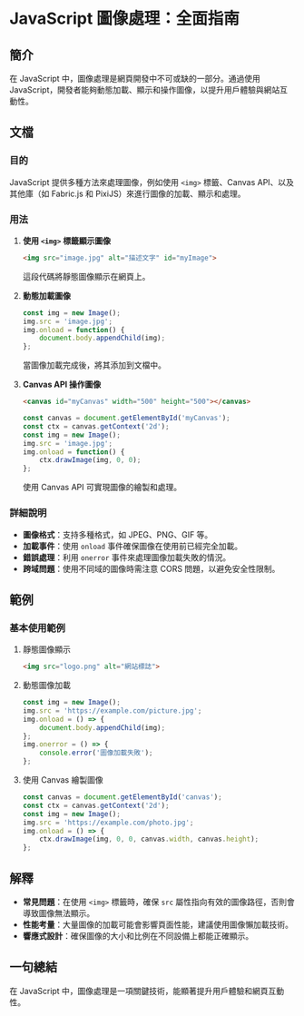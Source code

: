 <!--
Meta Description: # JavaScript 圖像處理：全面指南 ## 簡介 在 JavaScript 中，圖像處理是網頁開發中不可或缺的一部分。通過使用 JavaScript，開發者能夠動態加載、顯示和操作圖像，以提升用戶體驗與網站互動性。 ## 文檔 ### 目的 JavaScript 提供多種方法來處理圖像，例如...
Meta Keywords: img, canvas, javascript, const, src
-->

# JavaScript 圖像處理：全面指南

## 簡介
在 JavaScript 中，圖像處理是網頁開發中不可或缺的一部分。通過使用 JavaScript，開發者能夠動態加載、顯示和操作圖像，以提升用戶體驗與網站互動性。

## 文檔
### 目的
JavaScript 提供多種方法來處理圖像，例如使用 `<img>` 標籤、Canvas API、以及其他庫（如 Fabric.js 和 PixiJS）來進行圖像的加載、顯示和處理。

### 用法
1. **使用 `<img>` 標籤顯示圖像**
   ```html
   <img src="image.jpg" alt="描述文字" id="myImage">
   ```
   這段代碼將靜態圖像顯示在網頁上。

2. **動態加載圖像**
   ```javascript
   const img = new Image();
   img.src = 'image.jpg';
   img.onload = function() {
       document.body.appendChild(img);
   };
   ```
   當圖像加載完成後，將其添加到文檔中。

3. **Canvas API 操作圖像**
   ```html
   <canvas id="myCanvas" width="500" height="500"></canvas>
   ```
   ```javascript
   const canvas = document.getElementById('myCanvas');
   const ctx = canvas.getContext('2d');
   const img = new Image();
   img.src = 'image.jpg';
   img.onload = function() {
       ctx.drawImage(img, 0, 0);
   };
   ```
   使用 Canvas API 可實現圖像的繪製和處理。

### 詳細說明
- **圖像格式**：支持多種格式，如 JPEG、PNG、GIF 等。
- **加載事件**：使用 `onload` 事件確保圖像在使用前已經完全加載。
- **錯誤處理**：利用 `onerror` 事件來處理圖像加載失敗的情況。
- **跨域問題**：使用不同域的圖像時需注意 CORS 問題，以避免安全性限制。

## 範例
### 基本使用範例
1. 靜態圖像顯示
   ```html
   <img src="logo.png" alt="網站標誌">
   ```

2. 動態圖像加載
   ```javascript
   const img = new Image();
   img.src = 'https://example.com/picture.jpg';
   img.onload = () => {
       document.body.appendChild(img);
   };
   img.onerror = () => {
       console.error('圖像加載失敗');
   };
   ```

3. 使用 Canvas 繪製圖像
   ```javascript
   const canvas = document.getElementById('canvas');
   const ctx = canvas.getContext('2d');
   const img = new Image();
   img.src = 'https://example.com/photo.jpg';
   img.onload = () => {
       ctx.drawImage(img, 0, 0, canvas.width, canvas.height);
   };
   ```

## 解釋
- **常見問題**：在使用 `<img>` 標籤時，確保 `src` 屬性指向有效的圖像路徑，否則會導致圖像無法顯示。
- **性能考量**：大量圖像的加載可能會影響頁面性能，建議使用圖像懶加載技術。
- **響應式設計**：確保圖像的大小和比例在不同設備上都能正確顯示。

## 一句總結
在 JavaScript 中，圖像處理是一項關鍵技術，能顯著提升用戶體驗和網頁互動性。